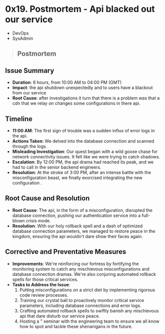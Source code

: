 # 0x19. Postmortem - Api blacked out our service

- DevOps
- SysAdmin

> ## Postmortem

## Issue Summary
- **Duration**: 6 hours, from 10:00 AM to 04:00 PM (GMT)
- **Impact**: the api shutdown unexpectedly and to users have a blackout from our service
- **Root Cause**: after investigations it turn that there is a problem was that a cdn that we relay on changes some configurations in there api.

## Timeline
- **11:00 AM**: The first sign of trouble was a sudden influx of error logs in the api.
- **Actions Taken**: We delved into the database connection and scanned through the logs.
- **Misleading Investigation**: Our quest began with a wild goose chase for network connectivity issues. It felt like we were trying to catch shadows.
- **Escalation**: By 12:00 PM, the api  drama had reached its peak, and we had to call in the senior backend engineers.
- **Resolution**: At the stroke of 3:00 PM, after an intense battle with the misconfiguration beast, we finally exorcised integrating the new configuration .

## Root Cause and Resolution
- **Root Cause**: The api, in the form of a misconfiguration, disrupted the database connection, pushing our authentication service into a full-blown crisis mode.
- **Resolution**: With our holy rollback spell and a dash of optimized database connection parameters, we managed to restore peace in the kingdom, ensuring the api wouldn't dare show their faces again.

## Corrective and Preventative Measures
- **Improvements**: We're reinforcing our fortress by fortifying the monitoring system to catch any mischievous misconfigurations and database connection dramas. We're also conjuring automated rollback spells for those critical services.
- **Tasks to Address the Issue**:
    1. Putting misconfigurations on a strict diet by implementing rigorous code review processes.
    2. Training our crystal ball to proactively monitor critical service parameters, including database connections and error logs.
    3. Crafting automated rollback spells to swiftly banish any mischievous api that dare disturb our service peace.
    4. Hosting a " seminar with the engineering team to ensure we all know how to spot and tackle these shenanigans in the future.

